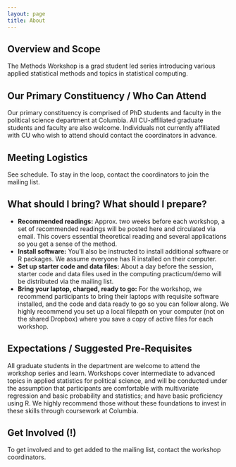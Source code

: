 ```yaml
---
layout: page
title: About
---
```


<!-- <p class="message">
  Hey there! This page is included as an example. Feel free to customize it for your own use upon downloading. Carry on!
</p>

In the novel, *The Strange Case of Dr. Jeykll and Mr. Hyde*, Mr. Poole is Dr. Jekyll's virtuous and loyal butler. Similarly, Poole is an upstanding and effective butler that helps you build Jekyll themes. It's made by [@mdo](https://twitter.com/mdo).

There are currently two themes built on Poole:

* [Hyde](http://hyde.getpoole.com)
* [Lanyon](http://lanyon.getpoole.com)

Learn more and contribute on [GitHub](https://github.com/poole).

## Setup

Some fun facts about the setup of this project include:

* Built for [Jekyll](http://jekyllrb.com)
* Developed on GitHub and hosted for free on [GitHub Pages](https://pages.github.com)
* Coded with [Sublime Text 2](http://sublimetext.com), an amazing code editor
* Designed and developed while listening to music like [Blood Bros Trilogy](https://soundcloud.com/maddecent/sets/blood-bros-series)

Have questions or suggestions? Feel free to [open an issue on GitHub](https://github.com/poole/issues/new) or [ask me on Twitter](https://twitter.com/mdo).

Thanks for reading! -->


## Overview and Scope

The Methods Workshop is a grad student led series introducing various applied statistical methods and topics in statistical computing.

## Our Primary Constituency / Who Can Attend

Our primary constituency is comprised of PhD students and faculty in the political science department at Columbia. All CU-affiliated graduate students and faculty are also welcome. Individuals not currently affiliated with CU who wish to attend should contact the coordinators in advance.

## Meeting Logistics

See schedule. To stay in the loop, contact the coordinators to join the mailing list.

## What should I bring? What should I prepare?

- **Recommended readings:** Approx. two weeks before each workshop, a set of recommended readings will be posted here and circulated via email. This covers essential theoretical reading and several applications so you get a sense of the method.
- **Install software:** You’ll also be instructed to install additional software or R packages. We assume everyone has R installed on their computer.
- **Set up starter code and data files:** About a day before the session, starter code and data files used in the computing practicum/demo will be distributed via the mailing list.
- **Bring your laptop, charged, ready to go:** For the workshop, we recommend participants to bring their laptops with requisite software installed, and the code and data ready to go so you can follow along. We highly recommend you set up a local filepath on your computer (not on the shared Dropbox) where you save a copy of active files for each workshop.

## Expectations / Suggested Pre-Requisites

All graduate students in the department are welcome to attend the workshop series and learn. Workshops cover intermediate to advanced topics in applied statistics for political science, and will be conducted under the assumption that participants are comfortable with multivariate regression and basic probability and statistics; and have basic proficiency using R. We highly recommend those without these foundations to invest in these skills through coursework at Columbia.

## Get Involved (!)

To get involved and to get added to the mailing list, contact the workshop coordinators.